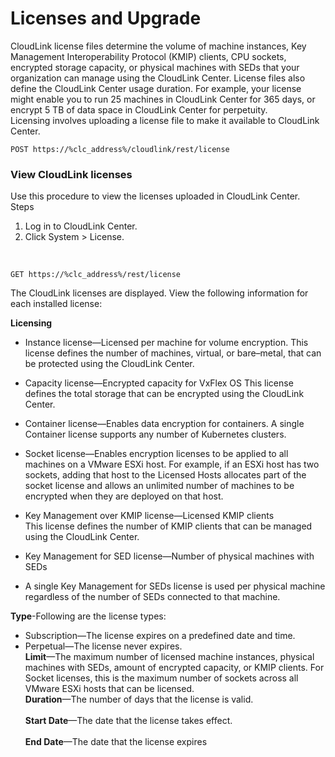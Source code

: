 # Licenses and Upgrade

CloudLink license files determine the volume of machine instances, Key Management Interoperability Protocol (KMIP) clients, CPU
sockets, encrypted storage capacity, or physical machines with SEDs that your organization can manage using the CloudLink Center.
License files also define the CloudLink Center usage duration. For example, your license might enable you to run 25 machines in CloudLink
Center for 365 days, or encrypt 5 TB of data space in CloudLink Center for perpetuity.<br>
Licensing involves uploading a license file to make it available to CloudLink Center.

    POST https://%clc_address%/cloudlink/rest/license 

### View CloudLink licenses
Use this procedure to view the licenses uploaded in CloudLink Center.<br>
Steps
1. Log in to CloudLink Center.
2. Click System > License.
<br>

    GET https://%clc_address%/rest/license

The CloudLink licenses are displayed. View the following information for each installed license:

**Licensing**
- Instance license—Licensed per machine for volume encryption. This license defines the number of machines, virtual, or bare–metal, that can be protected using the CloudLink Center.
- Capacity license—Encrypted capacity for VxFlex OS 
  This license defines the total storage that can be encrypted using the CloudLink Center.
- Container license—Enables data encryption for containers. A single Container license supports any number of Kubernetes clusters.
- Socket license—Enables encryption licenses to be applied to all machines on a VMware ESXi host. For example, if an ESXi host has two sockets, adding that host to the Licensed Hosts allocates part of the socket license and allows an unlimited number of machines to be encrypted when they are deployed on that host.
- Key Management over KMIP license—Licensed KMIP clients<br>
 This license defines the number of KMIP clients that can be managed using the CloudLink Center.
- Key Management for SED license—Number of physical machines with SEDs

- A single Key Management for SEDs license is used per physical machine regardless of the number of SEDs connected to that machine.

**Type**-Following are the license types:
 - Subscription—The license expires on a predefined date and time.
 - Perpetual—The license never expires.<br>
**Limit**—The maximum number of licensed machine instances, physical machines with SEDs, amount of encrypted capacity, or KMIP clients.
For Socket licenses, this is the maximum number of sockets across all VMware ESXi hosts that can be licensed.<br>
**Duration**—The number of days that the license is valid.<br>             
**Start Date**—The date that the license takes effect.<br>                                   
**End Date**—The date that the license expires<br>                         
